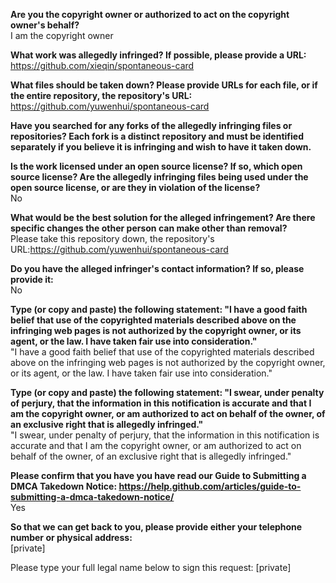 **Are you the copyright owner or authorized to act on the copyright owner's behalf?**  
I am the copyright owner

**What work was allegedly infringed? If possible, please provide a URL:**  
https://github.com/xieqin/spontaneous-card

**What files should be taken down? Please provide URLs for each file, or if the entire repository, the repository's URL:**  
https://github.com/yuwenhui/spontaneous-card

**Have you searched for any forks of the allegedly infringing files or repositories? Each fork is a distinct repository and must be identified separately if you believe it is infringing and wish to have it taken down.**  

**Is the work licensed under an open source license? If so, which open source license? Are the allegedly infringing files being used under the open source license, or are they in violation of the license?**  
No

**What would be the best solution for the alleged infringement? Are there specific changes the other person can make other than removal?**  
Please take this repository down, the repository's URL:https://github.com/yuwenhui/spontaneous-card

**Do you have the alleged infringer's contact information? If so, please provide it:**  
No

**Type (or copy and paste) the following statement: "I have a good faith belief that use of the copyrighted materials described above on the infringing web pages is not authorized by the copyright owner, or its agent, or the law. I have taken fair use into consideration."**  
"I have a good faith belief that use of the copyrighted materials described above on the infringing web pages is not authorized by the copyright owner, or its agent, or the law. I have taken fair use into consideration."

**Type (or copy and paste) the following statement: "I swear, under penalty of perjury, that the information in this notification is accurate and that I am the copyright owner, or am authorized to act on behalf of the owner, of an exclusive right that is allegedly infringed."**  
"I swear, under penalty of perjury, that the information in this notification is accurate and that I am the copyright owner, or am authorized to act on behalf of the owner, of an exclusive right that is allegedly infringed."

**Please confirm that you have you have read our Guide to Submitting a DMCA Takedown Notice: https://help.github.com/articles/guide-to-submitting-a-dmca-takedown-notice/**  
Yes

**So that we can get back to you, please provide either your telephone number or physical address:**  
[private]  

Please type your full legal name below to sign this request:
[private] 
